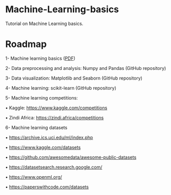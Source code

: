 # Machine-Learning-basics
Tutorial on Machine Learning basics.

# Roadmap
1- Machine learning basics ([PDF](https://courses.edx.org/asset-v1:ColumbiaX+CSMM.101x+1T2017+type@asset+block@AI_edx_ml_5.1intro.pdf))

2- Data preprocessing and analysis: Numpy and Pandas (GitHub repository)

3- Data visualization: Matplotlib and Seaborn (GitHub repository)

4- Machine learning: scikit-learn (GitHub repository)

5- Machine learning competitions:

•	Kaggle: https://www.kaggle.com/competitions

•	Zindi Africa: https://zindi.africa/competitions

6- Machine learning datasets

•	https://archive.ics.uci.edu/ml/index.php

•	https://www.kaggle.com/datasets

•	https://github.com/awesomedata/awesome-public-datasets

•	https://datasetsearch.research.google.com/

•	https://www.openml.org/

•	https://paperswithcode.com/datasets

